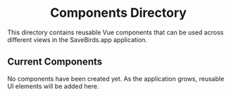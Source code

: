 <h1 align="center">Components Directory</h1>

This directory contains reusable Vue components that can be used across different views in the SaveBirds.app application.

## Current Components

No components have been created yet. As the application grows, reusable UI elements will be added here. 